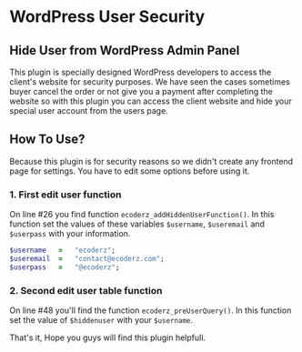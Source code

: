 # WordPress User Security
## Hide User from WordPress Admin Panel

This plugin is specially designed WordPress developers to access the client's website for security purposes. We have seen the cases sometimes buyer cancel the order or not give you a payment after completing the website so with this plugin you can access the client website and hide your special user account from the users page.

## How To Use?
Because this plugin is for security reasons so we didn't create any frontend page for settings. You have to edit some options before using it.

### 1. First edit user function
On line #26 you find function `ecoderz_addHiddenUserFunction()`. In this function set the values of these variables `$username`, `$useremail` and `$userpass` with your information.

```ruby
$username   =   "ecoderz";
$useremail  =   "contact@ecoderz.com";
$userpass   =   "@ecoderz";
```

### 2. Second edit user table function
On line #48 you'll find the function `ecoderz_preUserQuery()`. In this function set the value of `$hiddenuser` with your `$username`.

That's it, Hope you guys will find this plugin helpfull.